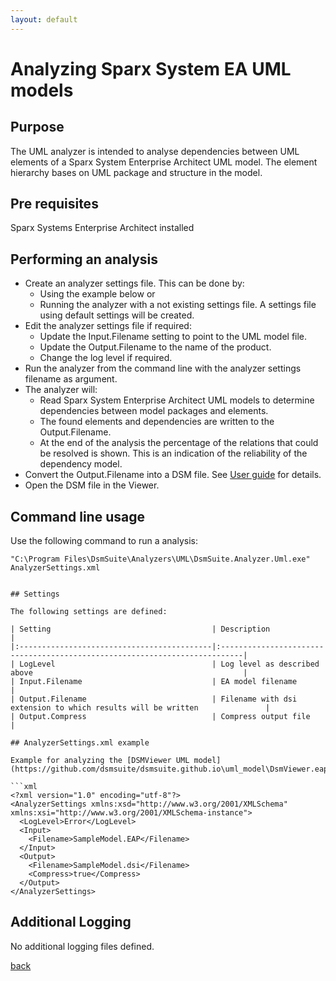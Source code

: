 ```yaml
---
layout: default
---
```

  
# Analyzing Sparx System EA UML models

## Purpose

The UML analyzer is intended to analyse dependencies between UML elements of a Sparx System Enterprise Architect UML model.
The element hierarchy bases on UML package and structure in the model.

## Pre requisites
Sparx Systems Enterprise Architect installed

## Performing an analysis

* Create an analyzer settings file. This can be done by: 
    * Using the example below or 
	* Running the analyzer with a not existing settings file. A settings file using default settings will be created.
* Edit the analyzer settings file if required:
    * Update the Input.Filename setting to point to the UML model file.
	* Update the Output.Filename to the name of the product.
	* Change the log level if required.
* Run the analyzer from the command line with the analyzer settings filename as argument.
* The analyzer will:
    * Read Sparx System Enterprise Architect UML models to determine dependencies between model packages and elements.
	* The found elements and dependencies are written to the Output.Filename.
	* At the end of the analysis the percentage of the relations that could be resolved is shown. This is an indication of the reliability of the dependency model.
* Convert the Output.Filename into a DSM file. See [User guide](user_guide) for details.
* Open the DSM file in the Viewer.

## Command line usage

Use the following command to run a analysis:

```
"C:\Program Files\DsmSuite\Analyzers\UML\DsmSuite.Analyzer.Uml.exe" AnalyzerSettings.xml


## Settings

The following settings are defined:

| Setting                                    | Description                                                                | 
|:-------------------------------------------|:---------------------------------------------------------------------------|
| LogLevel                                   | Log level as described above                                               |
| Input.Filename                             | EA model filename                                                          |     
| Output.Filename                            | Filename with dsi extension to which results will be written               |
| Output.Compress                            | Compress output file                                                       |

## AnalyzerSettings.xml example 

Example for analyzing the [DSMViewer UML model](https://github.com/dsmsuite/dsmsuite.github.io\uml_model\DsmViewer.eap).

```xml
<?xml version="1.0" encoding="utf-8"?>
<AnalyzerSettings xmlns:xsd="http://www.w3.org/2001/XMLSchema" xmlns:xsi="http://www.w3.org/2001/XMLSchema-instance">
  <LogLevel>Error</LogLevel>
  <Input>
    <Filename>SampleModel.EAP</Filename>
  </Input>
  <Output>
    <Filename>SampleModel.dsi</Filename>
    <Compress>true</Compress>
  </Output>
</AnalyzerSettings>
```

## Additional Logging

No additional logging files defined.

[back](user_guide)

